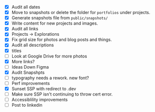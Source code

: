 - [x] Audit all dates
- [x] Move to snapshots or delete the folder for `portfolios` under projects.
- [x] Generate snapshots file from `public/snapshots/`
- [x] Write content for new projects and images. 
- [x] Audit all links
- [x] Projects -> Explorations
- [x] Fix grid size for photos and blog posts and things.
- [x] Audit all descriptions
- [x] titles
- [ ] Look at Google Drive for more photos
- [x] More links?
- [ ] Ideas Down Figma
- [x] Audit Snapshpts
- [ ] typography needs a rework. new font?
- [ ] Perf improvements
- [x] Sunset SSP with redirect to .dev
- [ ] Make sure SSP isn't continuing to throw cert error.
- [ ] Accessiblility improvements
- [ ] Post to linkedin
